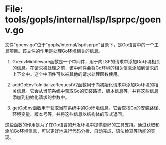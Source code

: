 # File: tools/gopls/internal/lsp/lsprpc/goenv.go

文件"goenv.go"位于"gopls/internal/lsp/lsprpc"目录下，是Go语言中的一个工具项目。该文件的作用是处理Go环境相关的信息。

1. GoEnvMiddleware函数是一个中间件，用于向LSP的请求中添加Go环境相关的信息。在请求被处理之前，该中间件会将Go环境的相关信息添加到请求的上下文中。这个中间件可以被其他的请求处理函数使用。

2. addGoEnvToInitializeRequestV2函数用于向初始化请求中添加Go环境的相关信息。它会从当前系统中获取Go的安装路径、版本信息等，并将这些信息添加到初始化请求的参数中。

3. getGoEnv函数用于获取当前系统中的Go环境信息。它会查找Go的安装路径、环境变量、版本号等，并将这些信息以结构体的形式返回。

这些函数的作用是为了在Go语言的开发环境中提供更好的工具支持。通过获取和添加Go环境信息，可以更好地进行代码分析、自动完成、语法检查等功能的实现。

